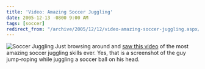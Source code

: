 ```yaml
---
title: 'Video: Amazing Soccer Juggling'
date: 2005-12-13 -0800 9:00 AM
tags: [soccer]
redirect_from: "/archive/2005/12/12/video-amazing-soccer-juggling.aspx/"
---
```


![Soccer Juggling](https://haacked.com/images/JugglingSoccer.jpg) Just
browsing around and [saw this
video](http://www.ebaumsworld.com/mrwoo.html) of the most amazing soccer
juggling skills ever. Yes, that is a screenshot of the guy jump-roping
while juggling a soccer ball on his head.

